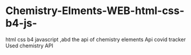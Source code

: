 # Chemistry-Elments-WEB-html-css-b4-js-
html css b4 javascript ,abd the api of chemistry elements
Api covid tracker
Used chemistry API 
